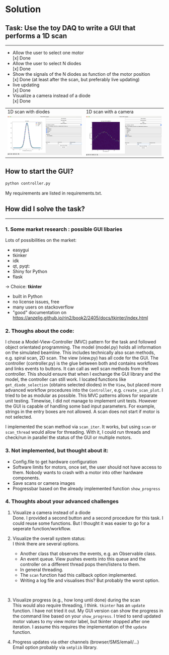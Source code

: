 # Solution

## Task: Use the toy DAQ to write a GUI that performs a 1D scan
---

- Allow the user to select one motor
    <br> [x] Done 
- Allow the user to select N diodes
    <br> [x] Done 
- Show the signals of the N diodes as function of the motor position
    <br> [x] Done 
  (at least after the scan, but preferably live updating)
- live updating
    <br> [x] Done 
- Visualize a camera instead of a diode
    <br> [x] Done 

<table>
  <tr>
    <td>1D scan with diodes</td>
     <td>1D scan with a camera</td>

  </tr>
  <tr>
    <td valign="top"><img src="1D_scan_GUI.png"></td>
    <td valign="top"><img src="1D_cam_scan_GUI.png"></td>
  </tr>
 </table>

## How to start the GUI? 

```py
python controller.py
```
My requirements are listed in requirements.txt.

## How did I solve the task?
---

### 1. Some market research : possible GUI libaries
Lots of possibilities on the market:
- easygui
- tkinker
- idk
- qt, pyqt:
 - Shiny for Python
 - flask

&#8594; Choice: **tkinter**
- built in Python
- no license issues, free 
- many users on stackoverflow
- "good" documentation on  https://anzeljg.github.io/rin2/book2/2405/docs/tkinter/index.html

### 2. Thoughs about the code:<br>
I chose  a Model-View-Controller (MVC) pattern for the task and followed object orientated programming.
The model (model.py) holds all information on the simulated beamline. This includes technically also scan methods, e.g. spiral scan, 2D scan. The view (view.py) has all code for the GUI. The controller (controller.py) is the glue between both and contains workflows and links events to buttons. It can call as well scan methods from the controller. This should ensure that when I exchange the GUI library and the model, the controller can still work.
I located functions like `get_diode_selection` (obtains selected diodes) in the `View`, but placed more advanced workflow procedures into the `Controller`, e.g. `create_scan_plot`. I tried to be as modular as possible.
This MVC patterns allows for separate unit testing. Timewise, I did not manage to implement unit tests. However the GUI is capable of handling some bad input parameters. For example, strings in the entry boxes are not allowed. A scan does not start if motor is not selected.

I implemented the scan method via `scan_iter`. It works, but using `scan` or `scan_thread` would allow for threading. With it, I could run threads and check/run in parallel the status of the GUI or multiple motors. 

### 3. Not implemented, but thought about it:
- Config.file to get hardware configuration
- Software limits for motors, once set, the user should not have access to them. Nobody wants to crash with a motor into other hardware components.
- Save scans or camera images
- Progressbar based on the already implemented function `show_progress`

### 4. Thoughts about your advanced challenges
    
1. Visualize a camera instead of a diode<br>
    Done. I provided a second button and a second procedure for this task. I could reuse some functions. But I thought it was easier to go for a seperate function/workflow.
    
2. Visualize the overall system status:<br>
    I think there are several options. 
    - Another class that observes the events, e.g. an Observable class.
    - An event queue. View pushes events into this queue and the controller on a different thread pops them/listens to them.
    - In general threading.<br>
    - The `scan` function had this callback option implemented.
    - Writing a log file and visualises this? But probably the worst option.
    
    &nbsp;<br>

3. Visualize progress (e.g., how long until done) during the scan<br>
    This would also require threading, I think. `tkinter` has an `update` function. I have not tried it out. My GUI version can show the progress in the command line based on your `show_progress`.
    I tried to send updated motor values to my view motor label, but tkinter stopped after one iteration. I assume this requires the implementation of the `update` function.
&nbsp;<br>
4. Progress updates via other channels (browser/SMS/email/...)<br>
    Email option probably via `smtplib` library.
    



